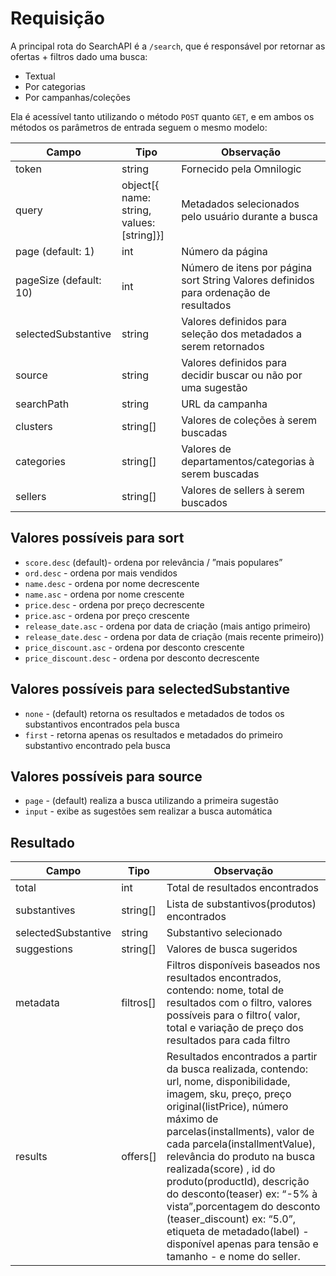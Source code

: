 # Requisição

A principal rota do SearchAPI é a `/search`, que é responsável por retornar as ofertas + filtros dado uma busca:

-   Textual
-   Por categorias
-   Por campanhas/coleções

Ela é acessível tanto utilizando o método `POST` quanto `GET`, e em ambos os métodos os parâmetros de entrada seguem o mesmo modelo:

| Campo                  | Tipo                                      | Observação                                                                            |
| ---------------------- | ----------------------------------------- | ------------------------------------------------------------------------------------- |
| token                  | string                                    | Fornecido pela Omnilogic                                                              |
| query                  | object[{ name: string, values: [string]}] | Metadados selecionados pelo usuário durante a busca                                   |
| page (default: 1)      | int                                       | Número da página                                                                      |
| pageSize (default: 10) | int                                       | Número de itens por página sort String Valores definidos para ordenação de resultados |
| selectedSubstantive    | string                                    | Valores definidos para seleção dos metadados a serem retornados                       |
| source                 | string                                    | Valores definidos para decidir buscar ou não por uma sugestão                         |
| searchPath             | string                                    | URL da campanha                                                                       |
| clusters               | string[]                                  | Valores de coleções à serem buscadas                                                  |
| categories             | string[]                                  | Valores de departamentos/categorias à serem buscadas                                  |
| sellers                | string[]                                  | Valores de sellers à serem buscados                                                   |

## Valores possíveis para sort

-   `score.desc` (default)- ordena por relevância / ”mais populares”
-   `ord.desc` - ordena por mais vendidos
-   `name.desc` - ordena por nome decrescente
-   `name.asc` - ordena por nome crescente
-   `price.desc` - ordena por preço decrescente
-   `price.asc` - ordena por preço crescente
-   `release_date.asc` - ordena por data de criação (mais antigo primeiro)
-   `release_date.desc` - ordena por data de criação (mais recente primeiro))
-   `price_discount.asc` - ordena por desconto crescente
-   `price_discount.desc` - ordena por desconto decrescente

## Valores possíveis para selectedSubstantive

-   `none` - (default) retorna os resultados e metadados de todos os substantivos encontrados pela busca
-   `first` - retorna apenas os resultados e metadados do primeiro substantivo encontrado pela busca

## Valores possíveis para source

-   `page` - (default) realiza a busca utilizando a primeira sugestão
-   `input` - exibe as sugestões sem realizar a busca automática

## Resultado

| Campo               | Tipo      | Observação                                                                                                                                                                                                                                                                                                                                                                                                                                                                                            |
| ------------------- | --------- | ----------------------------------------------------------------------------------------------------------------------------------------------------------------------------------------------------------------------------------------------------------------------------------------------------------------------------------------------------------------------------------------------------------------------------------------------------------------------------------------------------- |
| total               | int       | Total de resultados encontrados                                                                                                                                                                                                                                                                                                                                                                                                                                                                       |
| substantives        | string[]  | Lista de substantivos(produtos) encontrados                                                                                                                                                                                                                                                                                                                                                                                                                                                           |
| selectedSubstantive | string    | Substantivo selecionado                                                                                                                                                                                                                                                                                                                                                                                                                                                                               |
| suggestions         | string[]  | Valores de busca sugeridos                                                                                                                                                                                                                                                                                                                                                                                                                                                                            |
| metadata            | filtros[] | Filtros disponíveis baseados nos resultados encontrados, contendo: nome, total de resultados com o filtro, valores possíveis para o filtro( valor, total e variação de preço dos resultados para cada filtro                                                                                                                                                                                                                                                                                          |
| results             | offers[]  | Resultados encontrados a partir da busca realizada, contendo: url, nome, disponibilidade, imagem, sku, preço, preço original(listPrice), número máximo de parcelas(installments), valor de cada parcela(installmentValue), relevância do produto na busca realizada(score) , id do produto(productId), descrição do desconto(teaser) ex: “-5% à vista”,porcentagem do desconto (teaser_discount) ex: “5.0”, etiqueta de metadado(label) - disponível apenas para tensão e tamanho - e nome do seller. |
